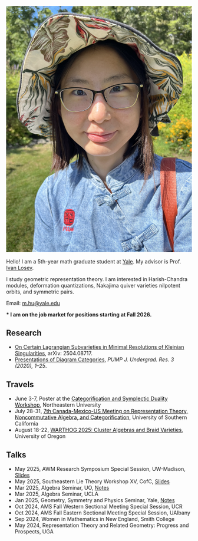 <link rel="stylesheet" href="style2.css">
<div class="photo-div">
<img class="photo-img" src="./pictures/picture.png" alt="My Image">
</div>

Hello! I am a 5th-year math graduate student at <a href="https://math.yale.edu/" target="_blank">Yale</a>. My advisor is Prof. <a href="https://gauss.math.yale.edu/~il282/" target="_blank">Ivan Losev</a>.

I study geometric representation theory. I am interested in Harish-Chandra modules, deformation quantizations, Nakajima quiver varieties nilpotent orbits, and symmetric pairs.

Email: m.hu@yale.edu

<!---Here ia my [CV]().-->

**\* I am on the job market for positions starting at Fall 2026.**
<!---<br/><br/>-->

## Research
- <a href="https://arxiv.org/abs/2504.08717" target="_blank">On Certain Lagrangian Subvarieties in Minimal Resolutions of Kleinian Singularities</a>, arXiv: 2504.08717.
- <a href="https://journals.calstate.edu/pump/article/view/2256" target="_blank">Presentations of Diagram Categories</a>, *PUMP J. Undergrad. Res. 3 (2020), 1–25*.

## Travels
<!----*Upcoming*-->
- June 3-7, Poster at the <a href="https://sites.google.com/view/casl2025-categorification/" target="_blank" style="color : black;"><u>Categorification and Symplectic Duality Workshop</u></a>, Northeastern University
- July 28-31, <a href="https://sites.google.com/view/7cmu-conference/home?authuser=0" target="_blank" style="color : black;"><u>7th Canada-Mexico-US Meeting on Representation Theory, Noncommutative Algebra, and Categorification</u></a>, University of Southern California
- August 18-22, <a href="https://pages.uoregon.edu/belias/WARTHOG/BraidVar/" target="_blank" style="color : black;"><u>WARTHOG 2025: Cluster Algebras and Braid Varieties</u></a>, University of Oregon

## Talks
<!---*Past*-->
- May 2025, AWM Research Symposium Special Session, UW-Madison, <a href="talks/Kleinian_singularities_UW-Madison.pdf" target="_blank">Slides</a>
- May 2025, Southeastern Lie Theory Workshop XV, CofC, <a href="talks/Kleinian_singularities_CofC.pdf" target="_blank">Slides</a>
- Mar 2025, Algebra Seminar, UO, <a href="talks/Kleinian_singularities_UO.pdf" target="_blank">Notes</a>
- Mar 2025, Algebra Seminar, UCLA
- Jan 2025, Geometry, Symmetry and Physics Seminar, Yale, <a href="talks/Kleinian_singularities_Yale.pdf" target="_blank">Notes</a>
- Oct 2024, AMS Fall Western Sectional Meeting Special Session, UCR
- Oct 2024, AMS Fall Eastern Sectional Meeting Special Session, UAlbany
- Sep 2024, Women in Mathematics in New England, <!---*student talk and graduate school panelist*,--> Smith College
- May 2024, Representation Theory and Related Geometry: Progress and Prospects, <!---*contributed talk*,--> UGA
